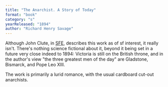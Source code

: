 ```yaml
---
title: "The Anarchist. A Story of Today"
format: "book"
category: "s"
yearReleased: "1894"
author: "Richard Henry Savage"
---
```

Although John Clute, in <a href="https://sf-encyclopedia.com/entry/savage_richard_henry">SFE</a>, describes this work as of sf interest, it really isn't. There's nothing science fictional about it, beyond it being set in a future very close indeed to 1894: Victoria is still on the British throne, and in the author's view "the three greatest men of the day" are Gladstone, Bismarck, and Pope Leo XIII.

The work is primarily a lurid romance, with the usual cardboard cut-out anarchists.
